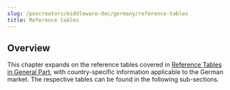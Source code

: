 ```yaml
---
slug: /poscreators/middleware-doc/germany/reference-tables
title: Reference tables
---
```


## Overview
This chapter expands on the reference tables covered in [Reference Tables in General Part](../../general/reference-tables/reference-tables.md#reference-tables), with country-specific information applicable to the German market. The respective tables can be found in the following sub-sections.
